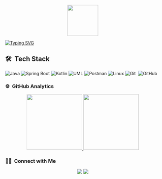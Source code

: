 <p align="center">
<img src="https://media.giphy.com/media/v1.Y2lkPTc5MGI3NjExcG5wYXVpcWQ5ZWl6cmY2aGJkbWt6NTRrNDViN3Axanp5cmYwMHR2cSZlcD12MV9pbnRlcm5hbF9naWZfYnlfaWQmY3Q9cw/sLoRDJqV5XoOScXOuH/giphy.gif" width="100">
</p>

[![Typing SVG](https://readme-typing-svg.herokuapp.com/?color=c0c0c0&size=35&center=true&vCenter=true&width=1000&lines=Oi!+👋;Meu+nome+é+Eufrásio+Quixindo🇦🇴;Backend+Developer;Java:%29)](https://git.io/typing-svg)

## 🛠 &nbsp;Tech Stack

![Java](https://img.shields.io/badge/Java-ED8B00?style=for-the-badge&logo=java&logoColor=white)
![Spring Boot](https://img.shields.io/badge/Spring_Boot-6DB33F?style=for-the-badge&logo=spring-boot&logoColor=white)
![Kotlin](https://img.shields.io/badge/kotlin-%237F52FF.svg?style=for-the-badge&logo=kotlin&logoColor=white)
![UML](https://img.shields.io/badge/UML-02569B?style=for-the-badge&logo=uml&logoColor=white)
![Postman](https://img.shields.io/badge/Postman-FF6C37?style=for-the-badge&logo=postman&logoColor=white)
![Linux](https://img.shields.io/badge/Linux-FCC624?style=for-the-badge&logo=linux&logoColor=black)
![Git](https://img.shields.io/badge/git-%23F05033.svg?style=for-the-badge&logo=git&logoColor=white)&nbsp;
![GitHub](https://img.shields.io/badge/github-%23121011.svg?style=for-the-badge&logo=github&logoColor=white)

### ⚙️ &nbsp;GitHub Analytics

<p align="center">
<a href="https://github.com/QuixindoDev">
  <img height="180em" src="https://github-readme-stats-eight-theta.vercel.app/api?username=QuixindoDev&show_icons=true&theme=merko&include_all_commits=true&count_private=true"/>
  <img height="180em" src="https://github-readme-stats-eight-theta.vercel.app/api/top-langs/?username=QuixindoDev&layout=compact&langs_count=8&theme=merko&include_all_commits=true&count_private=true"/>
</a>
</p>  
  
### 🤝🏻 &nbsp;Connect with Me

<p align="center">
<a href="https://www.linkedin.com/in/quixindo/"><img src="https://img.shields.io/badge/linkedin-%230077B5.svg?style=for-the-badge&logo=linkedin&logoColor=white"/></a>
<a href="mailto:eufrasio.dev@gmail.com"><img src="https://img.shields.io/badge/Gmail-D14836?style=for-the-badge&logo=gmail&logoColor=white"/></a>
